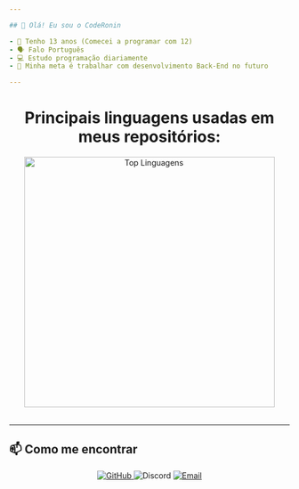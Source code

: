 ```yaml
---

## 👋 Olá! Eu sou o CodeRonin

- 🎂 Tenho 13 anos (Comecei a programar com 12)
- 🗣️ Falo Português  
- 💻 Estudo programação diariamente
- 🎯 Minha meta é trabalhar com desenvolvimento Back-End no futuro  

---
```


<div align="center">
  <h1>Principais linguagens usadas em meus repositórios:</h1>
  <img src="https://github-readme-stats.vercel.app/api/top-langs/?username=ArthurEduardoDePauli&layout=compact&theme=dark" alt="Top Linguagens" width="450"/>
  <br><br>
</div>

---

## 📫 Como me encontrar

<div align="center">
  <a href="https://github.com/ArthurEduardoDePauli">
    <img src="https://img.shields.io/badge/GitHub-@ArthurEduardoDePauli-181717?style=for-the-badge&logo=github"
         alt="GitHub"/>
  </a>
  <span>   </span>
  <img src="https://img.shields.io/badge/Discord-eduardo.py-7289DA?style=for-the-badge&logo=discord"
       alt="Discord"/>
  <span>   </span>
  <a href="mailto:arthureduardodepauli@gmail.com">
    <img src="https://img.shields.io/badge/Email-✉️-D14836?style=for-the-badge&logo=gmail"
         alt="Email"/>
  </a>
</div>
